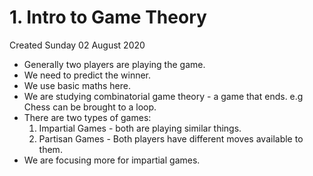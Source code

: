# 1. Intro to Game Theory
Created Sunday 02 August 2020


* Generally two players are playing the game.
* We need to predict the winner.
* We use basic maths here.
* We are studying combinatorial game theory - a game that ends. e.g Chess can be brought to a loop.
* There are two types of games:
	1. Impartial Games - both are playing similar things.
	2. Partisan Games - Both players have different moves available to them.
* We are focusing more for impartial games.


